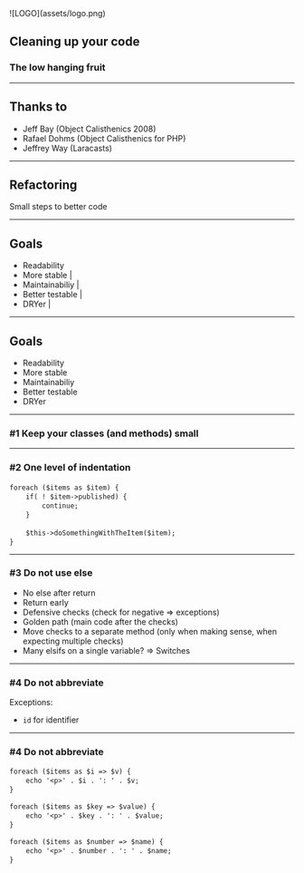 <div class="logo">
![LOGO](assets/logo.png)
</div>

## Cleaning up your code
### The low hanging fruit

---

## Thanks to

- Jeff Bay (Object Calisthenics 2008)
- Rafael Dohms (Object Calisthenics for PHP)
- Jeffrey Way (Laracasts)

---

## Refactoring

Small steps to better code

---

## Goals

- Readability
- More stable		|
- Maintainabiliy	|
- Better testable	|
- DRYer				|

---

## Goals

- <span class="special">Re</span>adability
- <span class="special">M</span>ore stabl<span class="special">e</span>
- <span class="special">M</span>aintainabiliy
- <span class="special">Be</span>tter testable
- D<span class="special">R</span>Yer

---

### #1 Keep your classes (and methods) small

---

### #2 One level of indentation

```
foreach ($items as $item) {
	if( ! $item->published) {
		continue;
	}

	$this->doSomethingWithTheItem($item);
}
```
<!-- .element: class="fragment" -->

---

### #3 Do not use else

- No else after return
- Return early
- Defensive checks (check for negative => exceptions)
- Golden path (main code after the checks)
- Move checks to a separate method (only when making sense, when expecting multiple checks)
- Many elsifs on a single variable? => Switches

---

### #4 Do not abbreviate

Exceptions:
- `id` for identifier


---

### #4 Do not abbreviate

```
foreach ($items as $i => $v) {
	echo '<p>' . $i . ': ' . $v;
}
```
<!-- .element: class="fragment" -->
```
foreach ($items as $key => $value) {
	echo '<p>' . $key . ': ' . $value;
}
```
<!-- .element: class="fragment" -->
```
foreach ($items as $number => $name) {
	echo '<p>' . $number . ': ' . $name;
}
```
<!-- .element: class="fragment" -->
